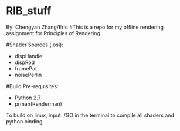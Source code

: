 # RIB_stuff
By: Chengyan Zhang/Eric 
#This is a repo for my offline rendering assignment for Principles of Rendering.

#Shader Sources (.osl):

- dispHandle
- dispRod
- framePat
- noisePerlin

#Build Pre-requisites:

- Python 2.7
- prman(Renderman)

To build on linux, input ./GO in the terminal to compile all shaders and python binding.
